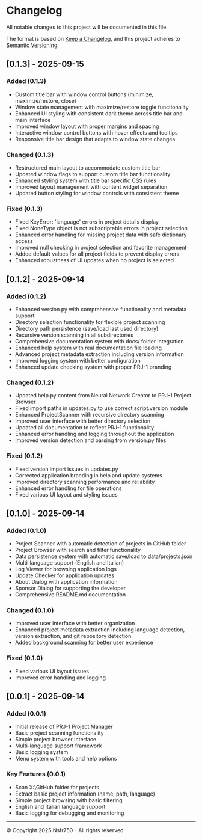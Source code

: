 # Changelog

All notable changes to this project will be documented in this file.

The format is based on [Keep a Changelog](https://keepachangelog.com/en/1.0.0/),
and this project adheres to [Semantic Versioning](https://semver.org/spec/v2.0.0.html).

## [0.1.3] - 2025-09-15

### Added (0.1.3)

- Custom title bar with window control buttons (minimize, maximize/restore, close)
- Window state management with maximize/restore toggle functionality
- Enhanced UI styling with consistent dark theme across title bar and main interface
- Improved window layout with proper margins and spacing
- Interactive window control buttons with hover effects and tooltips
- Responsive title bar design that adapts to window state changes

### Changed (0.1.3)

- Restructured main layout to accommodate custom title bar
- Updated window flags to support custom title bar functionality
- Enhanced styling system with title bar specific CSS rules
- Improved layout management with content widget separation
- Updated button styling for window controls with consistent theme

### Fixed (0.1.3)

- Fixed KeyError: 'language' errors in project details display
- Fixed NoneType object is not subscriptable errors in project selection
- Enhanced error handling for missing project data with safe dictionary access
- Improved null checking in project selection and favorite management
- Added default values for all project fields to prevent display errors
- Enhanced robustness of UI updates when no project is selected

## [0.1.2] - 2025-09-14

### Added (0.1.2)

- Enhanced version.py with comprehensive functionality and metadata support
- Directory selection functionality for flexible project scanning
- Directory path persistence (save/load last used directory)
- Recursive version scanning in all subdirectories
- Comprehensive documentation system with docs/ folder integration
- Enhanced help system with real documentation file loading
- Advanced project metadata extraction including version information
- Improved logging system with better configuration
- Enhanced update checking system with proper PRJ-1 branding

### Changed (0.1.2)

- Updated help.py content from Neural Network Creator to PRJ-1 Project Browser
- Fixed import paths in updates.py to use correct script.version module
- Enhanced ProjectScanner with recursive directory scanning
- Improved user interface with better directory selection
- Updated all documentation to reflect PRJ-1 functionality
- Enhanced error handling and logging throughout the application
- Improved version detection and parsing from version.py files

### Fixed (0.1.2)

- Fixed version import issues in updates.py
- Corrected application branding in help and update systems
- Improved directory scanning performance and reliability
- Enhanced error handling for file operations
- Fixed various UI layout and styling issues

## [0.1.0] - 2025-09-14

### Added (0.1.0)

- Project Scanner with automatic detection of projects in GitHub folder
- Project Browser with search and filter functionality
- Data persistence system with automatic save/load to data/projects.json
- Multi-language support (English and Italian)
- Log Viewer for browsing application logs
- Update Checker for application updates
- About Dialog with application information
- Sponsor Dialog for supporting the developer
- Comprehensive README.md documentation

### Changed (0.1.0)

- Improved user interface with better organization
- Enhanced project metadata extraction including language detection, version extraction, and git repository detection
- Added background scanning for better user experience

### Fixed (0.1.0)

- Fixed various UI layout issues
- Improved error handling and logging

## [0.0.1] - 2025-09-14

### Added (0.0.1)

- Initial release of PRJ-1 Project Manager
- Basic project scanning functionality
- Simple project browser interface
- Multi-language support framework
- Basic logging system
- Menu system with tools and help options

### Key Features (0.0.1)

- Scan X:\GitHub folder for projects
- Extract basic project information (name, path, language)
- Simple project browsing with basic filtering
- English and Italian language support
- Basic logging for debugging and monitoring

---

© Copyright 2025 Nsfr750 - All rights reserved
